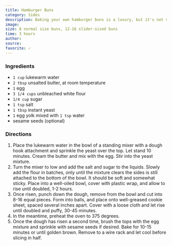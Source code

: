 ```yaml
---
title: Hamburger Buns
category: Sides
description: Baking your own hamburger buns is a luxury, but it's not very hard, and just requires a little advanced planning.
image: 
size: 8 normal size buns, 12-16 slider-sized buns
time: 3 hours
author: 
source: 
favorite: ✓
---
```


### Ingredients

* `1 cup` lukewarm water
* `2 tbsp` unsalted butter, at room temperature
* `1` egg
* `3 1/4 cups` unbleached white flour
* `1/4 cup` sugar
* `1 tsp` salt
* `1 tbsp` instant yeast
* `1` egg yolk mixed with `1 tsp` water
* sesame seeds (optional)

### Directions

1. Place the lukewarm water in the bowl of a standing mixer with a dough hook attachment and sprinkle the yeast over the top. Let stand 10 minutes. Cream the butter and mix with the egg. Stir into the yeast mixture.
2. Turn the mixer to low and add the salt and sugar to the liquids. Slowly add the flour in batches, only until the mixture clears the sides is still attached to the bottom of the bowl. It should be soft and somewhat sticky. Place into a well-oiled bowl, cover with plastic wrap, and allow to rise until doubled, 1-2 hours.
3. Once risen, punch down the dough, remove from the bowl and cut into 8-16 equal pieces. Form into balls, and place onto well-greased cookie sheet, spaced several inches apart. Cover with a loose cloth and let rise until doubled and puffy, 30-45 minutes.
4. In the meantime, preheat the oven to 375 degrees.
5. Once the dough has risen a second time, brush the tops with the egg mixture and sprinkle with sesame seeds if desired. Bake for 10-15 minutes or until golden brown. Remove to a wire rack and let cool before slicing in half.